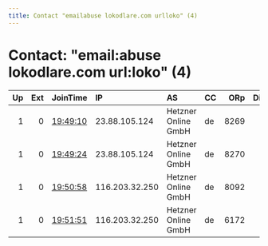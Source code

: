 ```yaml
---
title: Contact "emailabuse lokodlare.com urlloko" (4)
---
```


# Contact: "email:abuse lokodlare.com url:loko" (4)

|   Up |   Ext | JoinTime                                                                                              | IP             | AS                  | CC   |   ORp |   Dirp | OS    | Version   | Nickname         |   eFamMembers |
|-----:|------:|:------------------------------------------------------------------------------------------------------|:---------------|:--------------------|:-----|------:|-------:|:------|:----------|:-----------------|--------------:|
|    1 |     0 | [19:49:10](https://nusenu.github.io/OrNetStats/w/relay/4211FE6AA3991CFD9CD1CC897BD09C2CF73CF1F7.html) | 23.88.105.124  | Hetzner Online GmbH | de   |  8269 |      0 | Linux | 0.4.6.10  | hetzDEicebeer69  |           170 |
|    1 |     0 | [19:49:24](https://nusenu.github.io/OrNetStats/w/relay/7592B105D4B910A79899594176B32354DEC03BFD.html) | 23.88.105.124  | Hetzner Online GmbH | de   |  8270 |      0 | Linux | 0.4.6.10  | hetzDEicebeer70  |           170 |
|    1 |     0 | [19:50:58](https://nusenu.github.io/OrNetStats/w/relay/88DCD2676D27E9A37E2B402AE1B41AFE15441027.html) | 116.203.32.250 | Hetzner Online GmbH | de   |  8092 |      0 | Linux | 0.4.6.10  | reserveicebeer72 |           170 |
|    1 |     0 | [19:51:51](https://nusenu.github.io/OrNetStats/w/relay/DA3F6FB18CFC6037D66A447217F4C41FB191826B.html) | 116.203.32.250 | Hetzner Online GmbH | de   |  6172 |      0 | Linux | 0.4.6.10  | hetzDEicebeer71  |           170 |
